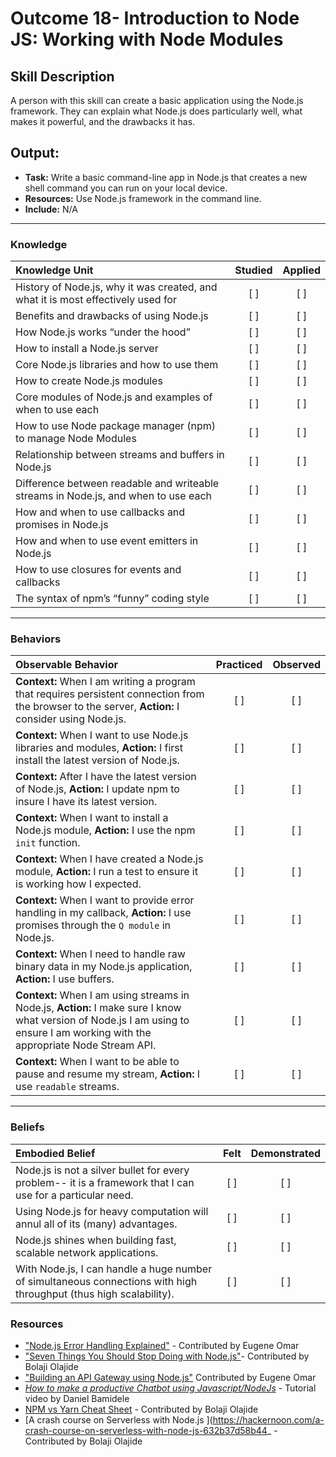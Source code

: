 # Outcome 18- Introduction to Node JS: Working with Node Modules

## Skill Description
A person with this skill can create a basic application using the Node.js framework. They can explain what Node.js does particularly well, what makes it powerful, and the drawbacks it has. 

## Output: 
- **Task:** Write a basic command-line app in Node.js that creates a new shell command you can run on your local device. 
- **Resources:** Use Node.js framework in the command line.
- **Include:** N/A

-------

### Knowledge

| Knowledge Unit   |      Studied      | Applied |
|:-------------|:------------------:|:--------:|
| History of Node.js, why it was created, and what it is most effectively used for | [ ] | [ ] |
| Benefits and drawbacks of using Node.js | [ ] | [ ] |
| How Node.js works “under the hood” | [ ] | [ ] |
| How to install a Node.js server | [ ] | [ ] |
| Core Node.js libraries and how to use them | [ ] | [ ] |
| How to create Node.js modules | [ ] | [ ] |
| Core modules of Node.js and examples of when to use each | [ ] | [ ] |
| How to use Node package manager (npm) to manage Node Modules | [ ] | [ ] |
| Relationship between streams and buffers in Node.js | [ ] | [ ] |
| Difference between readable and writeable streams in Node.js, and when to use each | [ ] | [ ] |
| How and when to use callbacks and promises in Node.js | [ ] | [ ] |
| How and when to use event emitters in Node.js | [ ] | [ ] |
| How to use closures for events and callbacks | [ ] | [ ] | | [ ] | [ ] |
| The syntax of npm’s “funny” coding style | [ ] | [ ] |



-------

### Behaviors

| Observable Behavior   |      Practiced      | Observed |
|:-------------|:------------------:|:--------:|
| **Context:** When I am writing a program that requires persistent connection from the browser to the server, **Action:** I consider using Node.js. | [ ] | [ ] |
| **Context:** When I want to use Node.js libraries and modules, **Action:** I first install the latest version of Node.js.  | [ ] | [ ] |
| **Context:** After I have the latest version of Node.js, **Action:** I update npm to insure I have its latest version. | [ ] | [ ] |
| **Context:** When I want to install a Node.js module, **Action:** I use the npm `init` function.  | [ ] | [ ] |
| **Context:** When I have created a Node.js module, **Action:** I run a test to ensure it is working how I expected.  | [ ] | [ ] |
| **Context:** When I want to provide error handling in my callback, **Action:** I use promises through the `Q module` in Node.js. | [ ] | [ ] | 
| **Context:** When I need to handle raw binary data in my Node.js application, **Action:** I use buffers. | [ ] | [ ] | 
| **Context:** When I am using streams in Node.js, **Action:** I make sure I know what version of Node.js I am using to ensure I am working with the appropriate Node Stream API. | [ ] | [ ] | 
| **Context:** When I want to be able to pause and resume my stream, **Action:** I use `readable` streams. | [ ] | [ ] |


-------

### Beliefs

| Embodied Belief   |      Felt      | Demonstrated |
|:-------------|:------------------:|:--------:|
| Node.js is not a silver bullet for every problem-- it is a framework that I can use for a particular need. | [ ] | [ ] |
| Using Node.js for heavy computation will annul all of its (many) advantages. | [ ] | [ ] | 
| Node.js shines when building fast, scalable network applications. | [ ] | [ ] | 
| With Node.js, I can handle a huge number of simultaneous connections with high throughput (thus high scalability).  | [ ] | [ ] |

### Resources

- ["Node.js Error Handling Explained"](https://www.loggly.com/blog/node-js-error-handling/) - Contributed by Eugene Omar
- ["Seven Things You Should Stop Doing with Node.js"](https://webapplog.com/seven-things-you-should-stop-doing-with-node-js/)- Contributed by Bolaji Olajide
- ["Building an API Gateway using Node.js"](https://blog.risingstack.com/building-an-api-gateway-using-nodejs/?utm_source=RisingStack+Engineering&utm_campaign=cf6ea5b2e0-EMAIL_CAMPAIGN_2017_08_03&utm_medium=email&utm_term=0_02a6a69990-cf6ea5b2e0-305073145) Contributed by Eugene Omar
- [_How to make a productive Chatbot using Javascript/NodeJs_](https://vimeo.com/241005382) - Tutorial video by Daniel Bamidele
- [NPM vs Yarn Cheat Sheet](https://shift.infinite.red/npm-vs-yarn-cheat-sheet-8755b092e5cc) - Contributed by Bolaji Olajide
- [A crash course on Serverless with Node.js ](https://hackernoon.com/a-crash-course-on-serverless-with-node-js-632b37d58b44_ - Contributed by Bolaji Olajide

